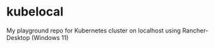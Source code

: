 # kubelocal
My playground repo for Kubernetes cluster on localhost using Rancher-Desktop (Windows 11)
